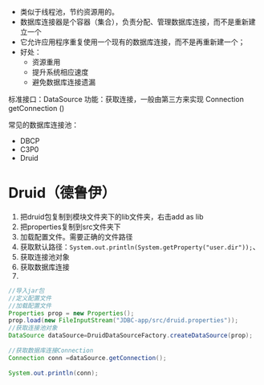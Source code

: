 - 类似于线程池，节约资源用的。
- 数据库连接器是个容器（集合），负责分配、管理数据库连接，而不是重新建立一个
- 它允许应用程序重复使用一个现有的数据库连接，而不是再重新建一个；
- 好处：
	- 资源重用
	- 提升系统相应速度
	- 避免数据库连接遗漏

标准接口：DataSource
功能：获取连接，一般由第三方来实现
Connection getConnection ()

常见的数据库连接池：
- DBCP
- C3P0
- Druid

# Druid（德鲁伊）
1. 把druid包复制到模块文件夹下的lib文件夹，右击add as lib
2. 把properties复制到src文件夹下
3. 加载配置文件。需要正确的文件路径
4. 获取默认路径：`System.out.println(System.getProperty("user.dir"));`、
5. 获取连接池对象
6. 获取数据库连接
7. 
```java
//导入jar包  
//定义配置文件  
//加载配置文件  
Properties prop = new Properties();  
prop.load(new FileInputStream("JDBC-app/src/druid.properties"));  
//获取连接池对象  
DataSource dataSource=DruidDataSourceFactory.createDataSource(prop);  
  
//获取数据库连接Connection  
Connection conn =dataSource.getConnection();  
  
System.out.println(conn);
```

